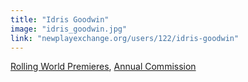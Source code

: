 ```yaml
---
title: "Idris Goodwin"
image: "idris_goodwin.jpg"
link: "newplayexchange.org/users/122/idris-goodwin"
---
```


[Rolling World Premieres](/programs/rolling-world-premieres), [Annual Commission](/programs/commissions)
